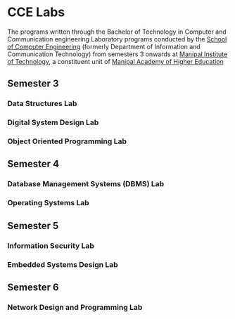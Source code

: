 # CCE Labs
The programs written through the Bachelor of Technology in Computer and Communication engineering Laboratory programs conducted by the [School of Computer Engineering](https://www.manipal.edu/mit/department-faculty/department-list/school-of-computer-engineering.html) (formerly Department of Information and Communication Technology) from semesters 3 onwards at [Manipal Institute of Technology](https://www.manipal.edu/mit.html), a constituent unit of [Manipal Academy of Higher Education](https://www.manipal.edu/mu.html)

## Semester 3

### Data Structures Lab

### Digital System Design Lab

### Object Oriented Programming Lab

## Semester 4

### Database Management Systems (DBMS) Lab

### Operating Systems Lab

## Semester 5

### Information Security Lab

### Embedded Systems Design Lab

## Semester 6

### Network Design and Programming Lab

